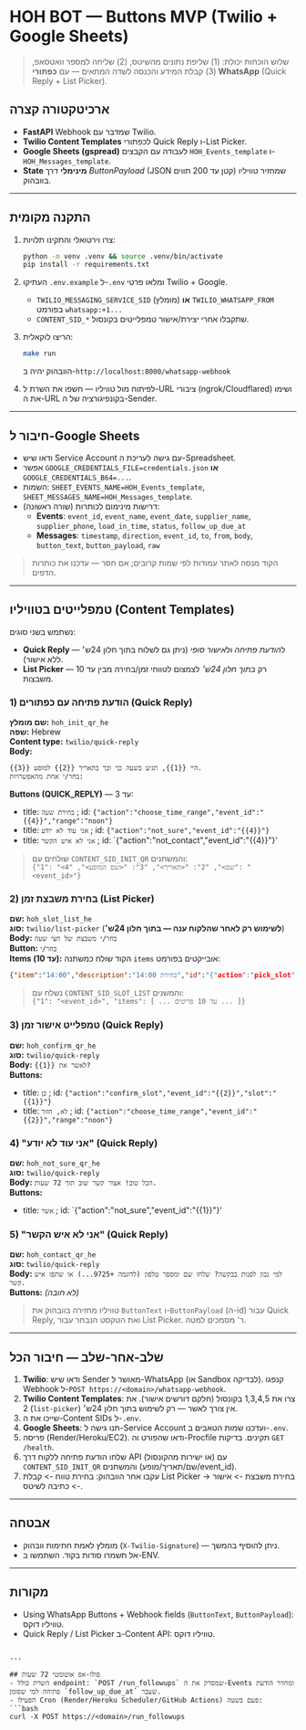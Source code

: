 # HOH BOT — Buttons MVP (Twilio + Google Sheets)

> שלוש הוכחות יכולת: (1) שליפת נתונים מהשיטס, (2) שליחה למספר וואטסאפ, (3) קבלת המידע והכנסה לשדה המתאים — עם **כפתורי WhatsApp** (Quick Reply + List Picker).

## ארכיטקטורה קצרה
- **FastAPI** Webhook שמדבר עם Twilio.
- **Twilio Content Templates** לכפתורי Quick Reply ו-List Picker.
- **Google Sheets (gspread)** לעבודה עם הקבצים `HOH_Events_template` ו-`HOH_Messages_template`.
- **State מינימלי** דרך *ButtonPayload* (JSON קטן עד 200 תווים) שמחזיר טוויליו בוובהוק.

---

## התקנה מקומית
1. צרו וירטואלי והתקינו תלויות:
   ```bash
   python -m venv .venv && source .venv/bin/activate
   pip install -r requirements.txt
   ```

2. העתיקו `.env.example` ל-`.env` ומלאו פרטי Twilio + Google.
   - `TWILIO_MESSAGING_SERVICE_SID` (מומלץ) **או** `TWILIO_WHATSAPP_FROM` בפורמט `whatsapp:+1...`
   - `CONTENT_SID_*` שתקבלו אחרי יצירת/אישור טמפלייטים בקונסול.

3. הריצו לוקאלית:
   ```bash
   make run
   ```
   הוובהוק יהיה ב-`http://localhost:8000/whatsapp-webhook`

4. לפיתוח מול טוויליו — חשפו את השרת ל-URL ציבורי (ngrok/Cloudflared) ושימו את ה-URL בקונפיגורציה של ה-Sender.

---

## חיבור ל-Google Sheets
- ודאו שיש Service Account עם גישה לעריכת ה-Spreadsheet.
- אפשר `GOOGLE_CREDENTIALS_FILE=credentials.json` **או** `GOOGLE_CREDENTIALS_B64=...`.
- השמות: `SHEET_EVENTS_NAME=HOH_Events_template`, `SHEET_MESSAGES_NAME=HOH_Messages_template`.
- דרישות מינימום לכותרות (שורה ראשונה):
  - **Events**: `event_id`, `event_name`, `event_date`, `supplier_name`, `supplier_phone`, `load_in_time`, `status`, `follow_up_due_at`
  - **Messages**: `timestamp`, `direction`, `event_id`, `to`, `from`, `body`, `button_text`, `button_payload`, `raw`

> הקוד מנסה לאתר עמודות לפי שמות קרובים; אם חסר — עדכנו את כותרות הדפים.

---

## טמפלייטים בטוויליו (Content Templates)

נשתמש בשני סוגים:
- **Quick Reply** — ל*הודעת פתיחה* ול*אישור סופי* (ניתן גם לשלוח בתוך חלון 24ש׳ ללא אישור).
- **List Picker** — רק *בתוך חלון 24ש׳* לצמצום לטווחי זמן/בחירה מבין עד 10 משבצות.

### 1) הודעת פתיחה עם כפתורים (Quick Reply)
**שם מומלץ:** `hoh_init_qr_he`  
**שפה:** Hebrew  
**Content type:** `twilio/quick-reply`  
**Body:**  
```
היי {{1}}, תגיע בשעה כך וכך בתאריך {{2}} למופע {{3}}.
בחר/י אחת מהאפשרויות:
```
**Buttons (QUICK_REPLY)** — עד 3:
- title: `בחירת שעה` ; id: `{"action":"choose_time_range","event_id":"{{4}}","range":"noon"}`
- title: `אני עוד לא יודע` ; id: `{"action":"not_sure","event_id":"{{4}}"}`
- title: `אני לא איש הקשר` ; id: `{"action":"not_contact","event_id":"{{4}}"}'

> שולחים עם `CONTENT_SID_INIT_QR` והמשתנים:  
> `{"1": "<שם>", "2": "<תאריך>", "3": "<שם המופע>", "4": "<event_id>"}`

### 2) בחירת משבצת זמן (List Picker)
**שם:** `hoh_slot_list_he`  
**סוג:** `twilio/list-picker` (**לשימוש רק לאחר שהלקוח ענה — בתוך חלון 24ש׳**)  
**Body:** `בחר/י משבצת של חצי שעה`  
**Button:** `בחר/י`  
**Items (עד 10):** הקוד שולח כמשתנה `items` אובייקטים בפורמט:
```json
{"item":"14:00","description":"בחירת 14:00","id":"{"action":"pick_slot","event_id":"{{1}}","slot":"14:00"}"}
```
> נשלח עם `CONTENT_SID_SLOT_LIST` והמשנים:  
> `{"1": "<event_id>", "items": [ ... עד 10 פריטים ... ]}`

### 3) טמפלייט אישור זמן (Quick Reply)
**שם:** `hoh_confirm_qr_he`  
**סוג:** `twilio/quick-reply`  
**Body:** `לאשר את {{1}}?`  
**Buttons:**
- title: `כן` ; id: `{"action":"confirm_slot","event_id":"{{2}}","slot":"{{1}}"}`
- title: `לא, חזור` ; id: `{"action":"choose_time_range","event_id":"{{2}}","range":"noon"}`

### 4) "אני עוד לא יודע" (Quick Reply)
**שם:** `hoh_not_sure_qr_he`  
**סוג:** `twilio/quick-reply`  
**Body:** `הכל טוב! אצור קשר שוב תוך 72 שעות.`  
**Buttons:**
- title: `אשר` ; id: `{"action":"not_sure","event_id":"{{1}}"}'

### 5) "אני לא איש הקשר" (Quick Reply)
**שם:** `hoh_contact_qr_he`  
**סוג:** `twilio/quick-reply`  
**Body:** `למי נכון לפנות בבקשה? שלחו שם ומספר טלפון (לדוגמה +9725...) או שתפו איש קשר.`  
**Buttons:** *(לא חובה)*

> טוויליו מחזירה בוובהוק את `ButtonText` ו-`ButtonPayload` (ה-id) עבור Quick Reply, ואת הטקסט הנבחר עבור List Picker. ר' מסמכים למטה.

---

## שלב-אחר-שלב — חיבור הכל
1. **Twilio**: ודאו שיש Sender מאושר ל-WhatsApp (או Sandbox לבדיקה). קנפגו Webhook ל-`POST https://<domain>/whatsapp-webhook`.
2. **Twilio Content Templates**: צרו את 1,3,4,5 בקונסול (חלקם דורשים אישור). את 2 (`list-picker`) אין צורך לאשר — רק לשימוש בתוך חלון 24ש׳.
3. שייכו את ה-Content SIDs ל-`.env`.
4. **Google Sheets**: תנו גישה ל-Service Account ועדכנו שמות הטאבים ב-`.env`.
5. פריסה (Render/Heroku/EC2). ודאו שהפורט וה-Procfile תקינים. בדיקות `GET /health`.
6. שלחו הודעת פתיחה ללקוח דרך API (או ישירות מהקונסול) עם `CONTENT_SID_INIT_QR` והמשתנים (שם/תאריך/מופע/event_id).
7. עקבו אחר הוובהוק: בחירת טווח -> קבלת List Picker -> בחירת משבצת -> אישור -> כתיבה לשיטס.

---

## אבטחה
- מומלץ לאמת חתימות וובהוק (`X-Twilio-Signature`) — ניתן להוסיף בהמשך.
- אל תשמרו סודות בקוד. השתמשו ב-ENV.

---

## מקורות
- Using WhatsApp Buttons + Webhook fields (`ButtonText`, `ButtonPayload`): טוויליו דוקס.  
- Quick Reply / List Picker ב-Content API: טוויליו דוקס.

```

---

## פולו-אפ אוטומטי 72 שעות
- השרת כולל endpoint: `POST /run_followups` שמסרק את ה-Events ומחזיר הודעת פתיחה למי שסומן `follow_up_due_at` שעבר.
- הפעילו Cron (Render/Heroku Scheduler/GitHub Actions) פעם בשעה:
```bash
curl -X POST https://<domain>/run_followups
```
